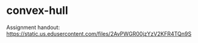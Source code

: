 # convex-hull

Assignment handout: https://static.us.edusercontent.com/files/2AvPWGR00jzYzV2KFR4TQn9S

